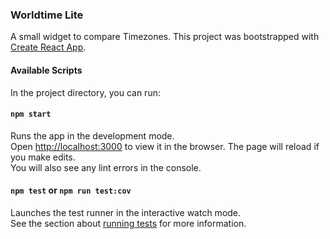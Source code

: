 ###  Worldtime Lite

A small widget to compare Timezones.
This project was bootstrapped with [Create React App](https://github.com/facebook/create-react-app).

####  Available Scripts

In the project directory, you can run:

####  `npm start`

Runs the app in the development mode.<br />
Open [http://localhost:3000](http://localhost:3000) to view it in the browser.
The page will reload if you make edits.<br />
You will also see any lint errors in the console.

####  `npm test` or `npm run test:cov`

Launches the test runner in the interactive watch mode.<br />
See the section about [running tests](https://facebook.github.io/create-react-app/docs/running-tests) for more information.